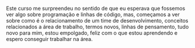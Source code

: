 Este curso me surpreendeu no sentido de que eu esperava que fossemos ver algo sobre programação e linhas de código, mas, começamos a ver sobre como é o relacionamento de um time de desenvolvimento, conceitos relacionados a área de trabalho, termos novos, linhas de pensamento, tudo novo para mim, estou empolgado, feliz com o que estou aprendendo e espero conseguir trabalhar na área.